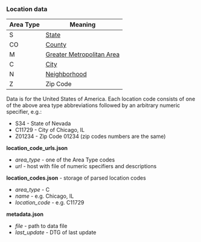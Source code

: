 ### Location data

<table>
<thead>
<tr><th>Area Type</th><th>Meaning</th></tr>
</thead>
<tbody>
<tr><td>S</td><td><a href="https://s3.amazonaws.com/quandl-production-static/zillow/areas_state.txt">State</a></td></tr>
<tr><td>CO</td><td><a href="https://s3.amazonaws.com/quandl-production-static/zillow/areas_county.txt">County</a></td></tr>
<tr><td>M</td><td><a href="https://s3.amazonaws.com/quandl-production-static/zillow/areas_metro.txt">Greater Metropolitan Area</a></td></tr>
<tr><td>C</td><td><a href="https://s3.amazonaws.com/quandl-production-static/zillow/areas_city.txt">City</a></td></tr>
<tr><td>N</td><td><a href="https://s3.amazonaws.com/quandl-production-static/zillow/areas_neighborhood.txt">Neighborhood</a></td></tr>
<tr><td>Z</td><td>Zip Code</td></tr>
</tbody>
</table>

Data is for the United States of America. Each location code consists of one of the above area type abbreviations 
followed by an arbitrary numeric specifier, e.g.: 
 <ul> 
 <li>S34 - State of Nevada</li>
 <li>C11729 - City of Chicago, IL</li>  
 <li>Z01234 - Zip Code 01234 (zip codes numbers are the same)</li>
 </ul>
 
**location_code_urls.json** 
* _area_type_ - one of the Area Type codes
* _url_ - host with file of numeric specifiers and descriptions 

**location_codes.json** - storage of parsed location codes 
* _area_type_ - C
* _name_ - e.g. Chicago, IL
* _location_code_ - e.g. C11729

**metadata.json**
* _file_ - path to data file
* _last_update_ - DTG of last update